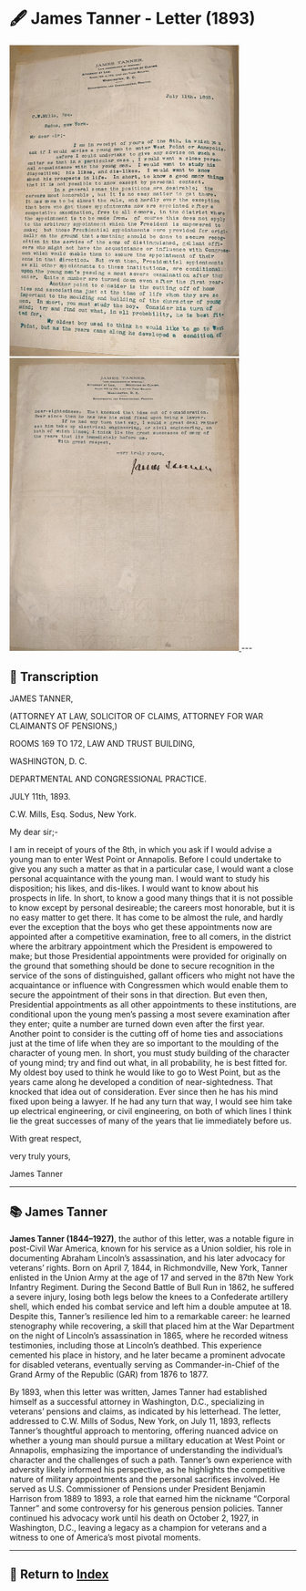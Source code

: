 # 🖋️ James Tanner - Letter (1893)

<a href="../assets/Tanner_Letter_1.jpg" target="_blank">
  <img src="../assets/Tanner_Letter_1.jpg" alt="Tanner Letter 1" style="max-width: 80%; height: auto;"/>
</a>
<a href="../assets/Tanner_Letter_2.jpg" target="_blank">
  <img src="../assets/Tanner_Letter_2.jpg" alt="Tanner Letter 2" style="max-width: 80%; height: auto;"/>
</a>
---

## 📜 Transcription

JAMES TANNER,

(ATTORNEY AT LAW, SOLICITOR OF CLAIMS,
ATTORNEY FOR WAR CLAIMANTS OF PENSIONS,)

ROOMS 169 TO 172, LAW AND TRUST BUILDING,

WASHINGTON, D. C.

DEPARTMENTAL AND CONGRESSIONAL PRACTICE.

JULY 11th, 1893.

C.W. Mills, Esq.
Sodus, New York.

My dear sir;-

I am in receipt of yours of the 8th, in which you ask if I would advise a young man to enter West Point or Annapolis. Before I could undertake to give you any such a matter as that in a particular case, I would want a close personal acquaintance with the young man. I would want to study his disposition; his likes, and dis-likes. I would want to know about his prospects in life. In short, to know a good many things that it is not possible to know except by personal desireable; the careers most honorable, but it is no easy matter to get there. It has come to be almost the rule, and hardly ever the exception that the boys who get these appointments now are appointed after a competitive examination, free to all comers, in the district where the arbitrary appointment which the President is empowered to make; but those Presidential appointments were provided for originally on the ground that something should be done to secure recognition in the service of the sons of distinguished, gallant officers who might not have the acquaintance or influence with Congressmen which would enable them to secure the appointment of their sons in that direction. But even then, Presidential appointments as all other appointments to these institutions, are conditional upon the young men’s passing a most severe examination after they enter; quite a number are turned down even after the first year.
Another point to consider is the cutting off of home ties and associations just at the time of life when they are so important to the moulding of the character of young men. In short, you must study building of the character of young mind; try and find out what, in all probability, he is best fitted for.
My oldest boy used to think he would like to go to West Point, but as the years came along he developed a condition of near-sightedness. That knocked that idea out of consideration. Ever since then he has his mind fixed upon being a lawyer. If he had any turn that way, I would see him take up electrical engineering, or civil engineering, on both of which lines I think lie the great successes of many of the years that lie immediately before us.

With great respect,

very truly yours,

James Tanner

---

## 📚 James Tanner

**James Tanner (1844–1927)**, the author of this letter, was a notable figure in post-Civil War America, known for his service as a Union soldier, his role in documenting Abraham Lincoln’s assassination, and his later advocacy for veterans’ rights. Born on April 7, 1844, in Richmondville, New York, Tanner enlisted in the Union Army at the age of 17 and served in the 87th New York Infantry Regiment. During the Second Battle of Bull Run in 1862, he suffered a severe injury, losing both legs below the knees to a Confederate artillery shell, which ended his combat service and left him a double amputee at 18. Despite this, Tanner’s resilience led him to a remarkable career: he learned stenography while recovering, a skill that placed him at the War Department on the night of Lincoln’s assassination in 1865, where he recorded witness testimonies, including those at Lincoln’s deathbed. This experience cemented his place in history, and he later became a prominent advocate for disabled veterans, eventually serving as Commander-in-Chief of the Grand Army of the Republic (GAR) from 1876 to 1877.

By 1893, when this letter was written, James Tanner had established himself as a successful attorney in Washington, D.C., specializing in veterans’ pensions and claims, as indicated by his letterhead. The letter, addressed to C.W. Mills of Sodus, New York, on July 11, 1893, reflects Tanner’s thoughtful approach to mentoring, offering nuanced advice on whether a young man should pursue a military education at West Point or Annapolis, emphasizing the importance of understanding the individual’s character and the challenges of such a path. Tanner’s own experience with adversity likely informed his perspective, as he highlights the competitive nature of military appointments and the personal sacrifices involved. He served as U.S. Commissioner of Pensions under President Benjamin Harrison from 1889 to 1893, a role that earned him the nickname “Corporal Tanner” and some controversy for his generous pension policies. Tanner continued his advocacy work until his death on October 2, 1927, in Washington, D.C., leaving a legacy as a champion for veterans and a witness to one of America’s most pivotal moments.


---

## 🔗 Return to [Index](index.md)
